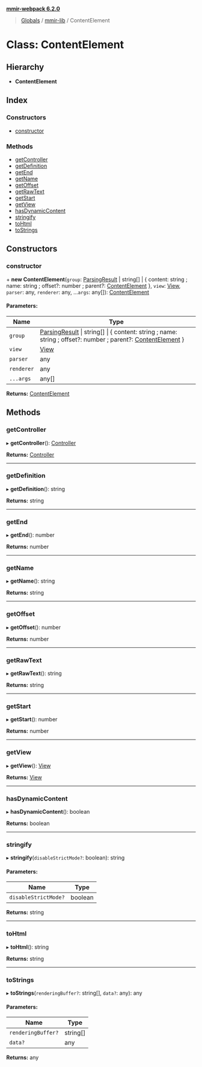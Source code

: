 **[mmir-webpack 6.2.0](../README.md)**

> [Globals](../README.md) / [mmir-lib](../modules/mmir_lib.md) / ContentElement

# Class: ContentElement

## Hierarchy

* **ContentElement**

## Index

### Constructors

* [constructor](mmir_lib.contentelement.md#constructor)

### Methods

* [getController](mmir_lib.contentelement.md#getcontroller)
* [getDefinition](mmir_lib.contentelement.md#getdefinition)
* [getEnd](mmir_lib.contentelement.md#getend)
* [getName](mmir_lib.contentelement.md#getname)
* [getOffset](mmir_lib.contentelement.md#getoffset)
* [getRawText](mmir_lib.contentelement.md#getrawtext)
* [getStart](mmir_lib.contentelement.md#getstart)
* [getView](mmir_lib.contentelement.md#getview)
* [hasDynamicContent](mmir_lib.contentelement.md#hasdynamiccontent)
* [stringify](mmir_lib.contentelement.md#stringify)
* [toHtml](mmir_lib.contentelement.md#tohtml)
* [toStrings](mmir_lib.contentelement.md#tostrings)

## Constructors

### constructor

\+ **new ContentElement**(`group`: [ParsingResult](mmir_lib.parsingresult.md) \| string[] \| { content: string ; name: string ; offset?: number ; parent?: [ContentElement](mmir_lib.contentelement.md)  }, `view`: [View](mmir_lib.view.md), `parser`: any, `renderer`: any, ...`args`: any[]): [ContentElement](mmir_lib.contentelement.md)

#### Parameters:

Name | Type |
------ | ------ |
`group` | [ParsingResult](mmir_lib.parsingresult.md) \| string[] \| { content: string ; name: string ; offset?: number ; parent?: [ContentElement](mmir_lib.contentelement.md)  } |
`view` | [View](mmir_lib.view.md) |
`parser` | any |
`renderer` | any |
`...args` | any[] |

**Returns:** [ContentElement](mmir_lib.contentelement.md)

## Methods

### getController

▸ **getController**(): [Controller](mmir_lib.controller.md)

**Returns:** [Controller](mmir_lib.controller.md)

___

### getDefinition

▸ **getDefinition**(): string

**Returns:** string

___

### getEnd

▸ **getEnd**(): number

**Returns:** number

___

### getName

▸ **getName**(): string

**Returns:** string

___

### getOffset

▸ **getOffset**(): number

**Returns:** number

___

### getRawText

▸ **getRawText**(): string

**Returns:** string

___

### getStart

▸ **getStart**(): number

**Returns:** number

___

### getView

▸ **getView**(): [View](mmir_lib.view.md)

**Returns:** [View](mmir_lib.view.md)

___

### hasDynamicContent

▸ **hasDynamicContent**(): boolean

**Returns:** boolean

___

### stringify

▸ **stringify**(`disableStrictMode?`: boolean): string

#### Parameters:

Name | Type |
------ | ------ |
`disableStrictMode?` | boolean |

**Returns:** string

___

### toHtml

▸ **toHtml**(): string

**Returns:** string

___

### toStrings

▸ **toStrings**(`renderingBuffer?`: string[], `data?`: any): any

#### Parameters:

Name | Type |
------ | ------ |
`renderingBuffer?` | string[] |
`data?` | any |

**Returns:** any
